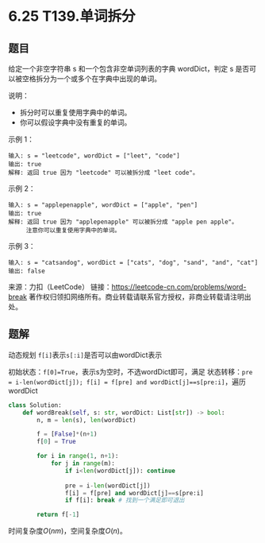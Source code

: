 # 6.25 T139.单词拆分

## 题目
给定一个非空字符串 s 和一个包含非空单词列表的字典 wordDict，判定 s 是否可以被空格拆分为一个或多个在字典中出现的单词。

说明：
- 拆分时可以重复使用字典中的单词。
- 你可以假设字典中没有重复的单词。

示例 1：
```
输入: s = "leetcode", wordDict = ["leet", "code"]
输出: true
解释: 返回 true 因为 "leetcode" 可以被拆分成 "leet code"。
```
示例 2：
```
输入: s = "applepenapple", wordDict = ["apple", "pen"]
输出: true
解释: 返回 true 因为 "applepenapple" 可以被拆分成 "apple pen apple"。
     注意你可以重复使用字典中的单词。
```
示例 3：
```
输入: s = "catsandog", wordDict = ["cats", "dog", "sand", "and", "cat"]
输出: false
```
来源：力扣（LeetCode）
链接：https://leetcode-cn.com/problems/word-break
著作权归领扣网络所有。商业转载请联系官方授权，非商业转载请注明出处。


## 题解
动态规划
`f[i]`表示`s[:i]`是否可以由wordDict表示

初始状态：`f[0]=True`，表示s为空时，不选wordDict即可，满足
状态转移：`pre = i-len(wordDict[j]); f[i] = f[pre] and wordDict[j]==s[pre:i]`，遍历wordDict

```python
class Solution:
    def wordBreak(self, s: str, wordDict: List[str]) -> bool:
        n, m = len(s), len(wordDict)

        f = [False]*(n+1)
        f[0] = True

        for i in range(1, n+1):
            for j in range(m):
                if i<len(wordDict[j]): continue
                
                pre = i-len(wordDict[j])
                f[i] = f[pre] and wordDict[j]==s[pre:i]
                if f[i]: break # 找到一个满足即可退出

        return f[-1]
```
时间复杂度$O(nm)$，空间复杂度$O(n)$。

